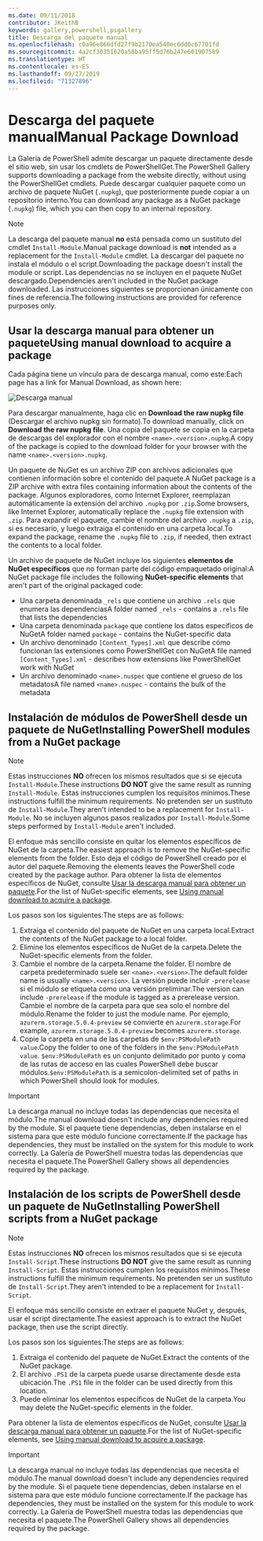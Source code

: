 ```yaml
---
ms.date: 09/11/2018
contributor: JKeithB
keywords: gallery,powershell,psgallery
title: Descarga del paquete manual
ms.openlocfilehash: c0a96e866dfd27f9b2170ea540ec6dd0c67701fd
ms.sourcegitcommit: 4a2cf30351620a58ba95ff5d76b247e601907589
ms.translationtype: HT
ms.contentlocale: es-ES
ms.lasthandoff: 09/27/2019
ms.locfileid: "71327896"
---
```

# <a name="manual-package-download"></a><span data-ttu-id="416f0-103">Descarga del paquete manual</span><span class="sxs-lookup"><span data-stu-id="416f0-103">Manual Package Download</span></span>

<span data-ttu-id="416f0-104">La Galería de PowerShell admite descargar un paquete directamente desde el sitio web, sin usar los cmdlets de PowerShellGet.</span><span class="sxs-lookup"><span data-stu-id="416f0-104">The PowerShell Gallery supports downloading a package from the website directly, without using the PowerShellGet cmdlets.</span></span> <span data-ttu-id="416f0-105">Puede descargar cualquier paquete como un archivo de paquete NuGet (`.nupkg`), que posteriormente puede copiar a un repositorio interno.</span><span class="sxs-lookup"><span data-stu-id="416f0-105">You can download any package as a NuGet package (`.nupkg`) file, which you can then copy to an internal repository.</span></span>

> [!NOTE]
> <span data-ttu-id="416f0-106">La descarga del paquete manual **no** está pensada como un sustituto del cmdlet `Install-Module`.</span><span class="sxs-lookup"><span data-stu-id="416f0-106">Manual package download is **not** intended as a replacement for the `Install-Module` cmdlet.</span></span>
> <span data-ttu-id="416f0-107">La descargar del paquete no instala el módulo o el script.</span><span class="sxs-lookup"><span data-stu-id="416f0-107">Downloading the package doesn't install the module or script.</span></span> <span data-ttu-id="416f0-108">Las dependencias no se incluyen en el paquete NuGet descargado.</span><span class="sxs-lookup"><span data-stu-id="416f0-108">Dependencies aren't included in the NuGet package downloaded.</span></span> <span data-ttu-id="416f0-109">Las instrucciones siguientes se proporcionan únicamente con fines de referencia.</span><span class="sxs-lookup"><span data-stu-id="416f0-109">The following instructions are provided for reference purposes only.</span></span>

## <a name="using-manual-download-to-acquire-a-package"></a><span data-ttu-id="416f0-110">Usar la descarga manual para obtener un paquete</span><span class="sxs-lookup"><span data-stu-id="416f0-110">Using manual download to acquire a package</span></span>

<span data-ttu-id="416f0-111">Cada página tiene un vínculo para de descarga manual, como este:</span><span class="sxs-lookup"><span data-stu-id="416f0-111">Each page has a link for Manual Download, as shown here:</span></span>

![Descarga manual](../../Images/packagedisplaypagewithpseditions.png)

<span data-ttu-id="416f0-113">Para descargar manualmente, haga clic en **Download the raw nupkg file** (Descargar el archivo nupkg sin formato).</span><span class="sxs-lookup"><span data-stu-id="416f0-113">To download manually, click on **Download the raw nupkg file**.</span></span> <span data-ttu-id="416f0-114">Una copia del paquete se copia en la carpeta de descargas del explorador con el nombre `<name>.<version>.nupkg`.</span><span class="sxs-lookup"><span data-stu-id="416f0-114">A copy of the package is copied to the download folder for your browser with the name `<name>.<version>.nupkg`.</span></span>

<span data-ttu-id="416f0-115">Un paquete de NuGet es un archivo ZIP con archivos adicionales que contienen información sobre el contenido del paquete.</span><span class="sxs-lookup"><span data-stu-id="416f0-115">A NuGet package is a ZIP archive with extra files containing information about the contents of the package.</span></span> <span data-ttu-id="416f0-116">Algunos exploradores, como Internet Explorer, reemplazan automáticamente la extensión del archivo `.nupkg` por `.zip`.</span><span class="sxs-lookup"><span data-stu-id="416f0-116">Some browsers, like Internet Explorer, automatically replace the `.nupkg` file extension with `.zip`.</span></span> <span data-ttu-id="416f0-117">Para expandir el paquete, cambie el nombre del archivo `.nupkg` a `.zip`, si es necesario, y luego extraiga el contenido en una carpeta local.</span><span class="sxs-lookup"><span data-stu-id="416f0-117">To expand the package, rename the `.nupkg` file to `.zip`, if needed, then extract the contents to a local folder.</span></span>

<span data-ttu-id="416f0-118">Un archivo de paquete de NuGet incluye los siguientes **elementos de NuGet específicos** que no forman parte del código empaquetado original:</span><span class="sxs-lookup"><span data-stu-id="416f0-118">A NuGet package file includes the following **NuGet-specific elements** that aren't part of the original packaged code:</span></span>

- <span data-ttu-id="416f0-119">Una carpeta denominada `_rels` que contiene un archivo `.rels` que enumera las dependencias</span><span class="sxs-lookup"><span data-stu-id="416f0-119">A folder named `_rels` - contains a `.rels` file that lists the dependencies</span></span>
- <span data-ttu-id="416f0-120">Una carpeta denominada `package` que contiene los datos específicos de NuGet</span><span class="sxs-lookup"><span data-stu-id="416f0-120">A folder named `package` - contains the NuGet-specific data</span></span>
- <span data-ttu-id="416f0-121">Un archivo denominado `[Content_Types].xml` que describe cómo funcionan las extensiones como PowerShellGet con NuGet</span><span class="sxs-lookup"><span data-stu-id="416f0-121">A file named `[Content_Types].xml` - describes how extensions like PowerShellGet work with NuGet</span></span>
- <span data-ttu-id="416f0-122">Un archivo denominado `<name>.nuspec` que contiene el grueso de los metadatos</span><span class="sxs-lookup"><span data-stu-id="416f0-122">A file named `<name>.nuspec` - contains the bulk of the metadata</span></span>

## <a name="installing-powershell-modules-from-a-nuget-package"></a><span data-ttu-id="416f0-123">Instalación de módulos de PowerShell desde un paquete de NuGet</span><span class="sxs-lookup"><span data-stu-id="416f0-123">Installing PowerShell modules from a NuGet package</span></span>

> [!NOTE]
> <span data-ttu-id="416f0-124">Estas instrucciones **NO** ofrecen los mismos resultados que si se ejecuta `Install-Module`.</span><span class="sxs-lookup"><span data-stu-id="416f0-124">These instructions **DO NOT** give the same result as running `Install-Module`.</span></span> <span data-ttu-id="416f0-125">Estas instrucciones cumplen los requisitos mínimos.</span><span class="sxs-lookup"><span data-stu-id="416f0-125">These instructions fulfill the minimum requirements.</span></span> <span data-ttu-id="416f0-126">No pretenden ser un sustituto de `Install-Module`.</span><span class="sxs-lookup"><span data-stu-id="416f0-126">They aren't intended to be a replacement for `Install-Module`.</span></span>
> <span data-ttu-id="416f0-127">No se incluyen algunos pasos realizados por `Install-Module`.</span><span class="sxs-lookup"><span data-stu-id="416f0-127">Some steps performed by `Install-Module` aren't included.</span></span>

<span data-ttu-id="416f0-128">El enfoque más sencillo consiste en quitar los elementos específicos de NuGet de la carpeta.</span><span class="sxs-lookup"><span data-stu-id="416f0-128">The easiest approach is to remove the NuGet-specific elements from the folder.</span></span> <span data-ttu-id="416f0-129">Esto deja el código de PowerShell creado por el autor del paquete.</span><span class="sxs-lookup"><span data-stu-id="416f0-129">Removing the elements leaves the PowerShell code created by the package author.</span></span>
<span data-ttu-id="416f0-130">Para obtener la lista de elementos específicos de NuGet, consulte [Usar la descarga manual para obtener un paquete](#using-manual-download-to-acquire-a-package).</span><span class="sxs-lookup"><span data-stu-id="416f0-130">For the list of NuGet-specific elements, see [Using manual download to acquire a package](#using-manual-download-to-acquire-a-package).</span></span>

<span data-ttu-id="416f0-131">Los pasos son los siguientes:</span><span class="sxs-lookup"><span data-stu-id="416f0-131">The steps are as follows:</span></span>

1. <span data-ttu-id="416f0-132">Extraiga el contenido del paquete de NuGet en una carpeta local.</span><span class="sxs-lookup"><span data-stu-id="416f0-132">Extract the contents of the NuGet package to a local folder.</span></span>
2. <span data-ttu-id="416f0-133">Elimine los elementos específicos de NuGet de la carpeta.</span><span class="sxs-lookup"><span data-stu-id="416f0-133">Delete the NuGet-specific elements from the folder.</span></span>
3. <span data-ttu-id="416f0-134">Cambie el nombre de la carpeta.</span><span class="sxs-lookup"><span data-stu-id="416f0-134">Rename the folder.</span></span> <span data-ttu-id="416f0-135">El nombre de carpeta predeterminado suele ser `<name>.<version>`.</span><span class="sxs-lookup"><span data-stu-id="416f0-135">The default folder name is usually `<name>.<version>`.</span></span> <span data-ttu-id="416f0-136">La versión puede incluir `-prerelease` si el módulo se etiqueta como una versión preliminar.</span><span class="sxs-lookup"><span data-stu-id="416f0-136">The version can include `-prerelease` if the module is tagged as a prerelease version.</span></span> <span data-ttu-id="416f0-137">Cambie el nombre de la carpeta para que sea solo el nombre del módulo.</span><span class="sxs-lookup"><span data-stu-id="416f0-137">Rename the folder to just the module name.</span></span> <span data-ttu-id="416f0-138">Por ejemplo, `azurerm.storage.5.0.4-preview` se convierte en `azurerm.storage`.</span><span class="sxs-lookup"><span data-stu-id="416f0-138">For example, `azurerm.storage.5.0.4-preview` becomes `azurerm.storage`.</span></span>
4. <span data-ttu-id="416f0-139">Copie la carpeta en una de las carpetas de `$env:PSModulePath value`.</span><span class="sxs-lookup"><span data-stu-id="416f0-139">Copy the folder to one of the folders in the `$env:PSModulePath value`.</span></span> <span data-ttu-id="416f0-140">`$env:PSModulePath` es un conjunto delimitado por punto y coma de las rutas de acceso en las cuales PowerShell debe buscar módulos.</span><span class="sxs-lookup"><span data-stu-id="416f0-140">`$env:PSModulePath` is a semicolon-delimited set of paths in which PowerShell should look for modules.</span></span>

> [!IMPORTANT]
> <span data-ttu-id="416f0-141">La descarga manual no incluye todas las dependencias que necesita el módulo.</span><span class="sxs-lookup"><span data-stu-id="416f0-141">The manual download doesn't include any dependencies required by the module.</span></span> <span data-ttu-id="416f0-142">Si el paquete tiene dependencias, deben instalarse en el sistema para que este módulo funcione correctamente.</span><span class="sxs-lookup"><span data-stu-id="416f0-142">If the package has dependencies, they must be installed on the system for this module to work correctly.</span></span> <span data-ttu-id="416f0-143">La Galería de PowerShell muestra todas las dependencias que necesita el paquete.</span><span class="sxs-lookup"><span data-stu-id="416f0-143">The PowerShell Gallery shows all dependencies required by the package.</span></span>

## <a name="installing-powershell-scripts-from-a-nuget-package"></a><span data-ttu-id="416f0-144">Instalación de los scripts de PowerShell desde un paquete de NuGet</span><span class="sxs-lookup"><span data-stu-id="416f0-144">Installing PowerShell scripts from a NuGet package</span></span>

> [!NOTE]
> <span data-ttu-id="416f0-145">Estas instrucciones **NO** ofrecen los mismos resultados que si se ejecuta `Install-Script`.</span><span class="sxs-lookup"><span data-stu-id="416f0-145">These instructions **DO NOT** give the same result as running `Install-Script`.</span></span> <span data-ttu-id="416f0-146">Estas instrucciones cumplen los requisitos mínimos.</span><span class="sxs-lookup"><span data-stu-id="416f0-146">These instructions fulfill the minimum requirements.</span></span> <span data-ttu-id="416f0-147">No pretenden ser un sustituto de `Install-Script`.</span><span class="sxs-lookup"><span data-stu-id="416f0-147">They aren't intended to be a replacement for `Install-Script`.</span></span>

<span data-ttu-id="416f0-148">El enfoque más sencillo consiste en extraer el paquete NuGet y, después, usar el script directamente.</span><span class="sxs-lookup"><span data-stu-id="416f0-148">The easiest approach is to extract the NuGet package, then use the script directly.</span></span>

<span data-ttu-id="416f0-149">Los pasos son los siguientes:</span><span class="sxs-lookup"><span data-stu-id="416f0-149">The steps are as follows:</span></span>

1. <span data-ttu-id="416f0-150">Extraiga el contenido del paquete de NuGet.</span><span class="sxs-lookup"><span data-stu-id="416f0-150">Extract the contents of the NuGet package.</span></span>
2. <span data-ttu-id="416f0-151">El archivo `.PS1` de la carpeta puede usarse directamente desde esta ubicación.</span><span class="sxs-lookup"><span data-stu-id="416f0-151">The `.PS1` file in the folder can be used directly from this location.</span></span>
3. <span data-ttu-id="416f0-152">Puede eliminar los elementos específicos de NuGet de la carpeta.</span><span class="sxs-lookup"><span data-stu-id="416f0-152">You may delete the NuGet-specific elements in the folder.</span></span>

<span data-ttu-id="416f0-153">Para obtener la lista de elementos específicos de NuGet, consulte [Usar la descarga manual para obtener un paquete](#using-manual-download-to-acquire-a-package).</span><span class="sxs-lookup"><span data-stu-id="416f0-153">For the list of NuGet-specific elements, see [Using manual download to acquire a package](#using-manual-download-to-acquire-a-package).</span></span>

> [!IMPORTANT]
> <span data-ttu-id="416f0-154">La descarga manual no incluye todas las dependencias que necesita el módulo.</span><span class="sxs-lookup"><span data-stu-id="416f0-154">The manual download doesn't include any dependencies required by the module.</span></span> <span data-ttu-id="416f0-155">Si el paquete tiene dependencias, deben instalarse en el sistema para que este módulo funcione correctamente.</span><span class="sxs-lookup"><span data-stu-id="416f0-155">If the package has dependencies, they must be installed on the system for this module to work correctly.</span></span> <span data-ttu-id="416f0-156">La Galería de PowerShell muestra todas las dependencias que necesita el paquete.</span><span class="sxs-lookup"><span data-stu-id="416f0-156">The PowerShell Gallery shows all dependencies required by the package.</span></span>
